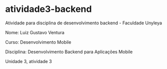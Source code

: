 # atividade3-backend

Atividade para disciplina de desenvolvimento backend - Faculdade Unyleya

Nome: Luiz Gustavo Ventura

Curso: Desenvolvimento Mobile

Disciplina: Desenvolvimento Backend para Aplicações Mobile

Unidade 3, atividade 3
